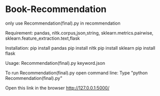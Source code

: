 # Book-Recommendation
only use Recommendation(final).py in recommendation

Requirement: pandas, nltk.corpus,json,string, sklearn.metrics.pairwise, sklearn.feature_extraction.text,flask

Installation: pip install pandas
              pip install nltk
              pip install sklearn
              pip install flask

Usage: Recommendation(final).py keyword.json

To run Recommendation(final).py
    open command line: Type "python Recommendation(final).py"
    
Open this link in the browser
http://127.0.0.1:5000/

